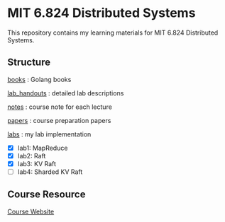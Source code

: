# MIT 6.824 Distributed Systems

This repository contains my learning materials for MIT 6.824 Distributed Systems.

## Structure

[books](./books) : Golang books

[lab_handouts](./lab_handouts/) : detailed lab descriptions

[notes](./notes/) : course note for each lecture

[papers](./papers/) : course preparation papers

[labs](./labs/) : my lab implementation

- [x] lab1: MapReduce
- [x] lab2: Raft
- [x] lab3: KV Raft
- [ ] lab4: Sharded KV Raft

## Course Resource

[Course Website](http://nil.lcs.mit.edu/6.824/2020/schedule.html)

